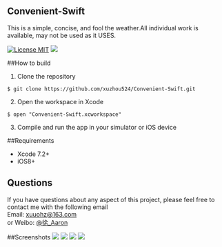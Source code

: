 ## Convenient-Swift
This is a simple, concise, and fool the weather.All individual work is available, may not be used as it USES.

[![License MIT](https://img.shields.io/badge/license-MIT-green.svg?style=flat)](https://raw.githubusercontent.com/xuzhou524/Convenient-Swift/master/LICENSE)
[![](https://img.shields.io/badge/done-50%-green.svg?style=flat)](https://github.com/xuzhou524/Convenient-Swift)
<br/>

##How to build
1)  Clone the repository
```
$ git clone https://github.com/xuzhou524/Convenient-Swift.git
```
2) Open the workspace in Xcode
```
$ open "Convenient-Swift.xcworkspace"
```
3) Compile and run the app in your simulator or iOS device

##Requirements
* Xcode 7.2+
* iOS8+

## Questions
If you have questions about any aspect of this project, please feel free to contact me with the following email
<br/>Email: xuuohz@163.com
<br/>or Weibo: <a href = 'http://weibo.com/u/2305459493' >@徐_Aaron</a>
<br/>

##Screenshots
![](http://ww2.sinaimg.cn/large/0060lm7Tgw1f1zpp9kabmj30af0ijt9u.jpg)
![](http://ww4.sinaimg.cn/large/0060lm7Tgw1f1zpp9juaaj30af0ijdgd.jpg)
![](http://ww3.sinaimg.cn/large/0060lm7Tgw1f1zpp9b606j30af0ijwfb.jpg)
![](http://ww1.sinaimg.cn/large/0060lm7Tgw1f1zpp9n53lj30af0ijwex.jpg)

<br/>
